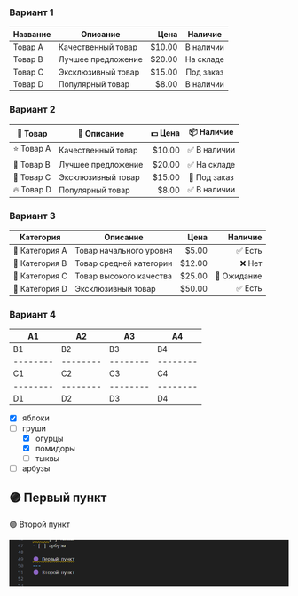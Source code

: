### Вариант 1 

| **Название** | **Описание**          | **Цена** | **Наличие**   |
|--------------|------------------------|---------:|:-------------:|
| Товар A      | Качественный товар     |  $10.00  |   В наличии   |
| Товар B      | Лучшее предложение     |  $20.00  |   На складе   |
| Товар C      | Эксклюзивный товар     |  $15.00  | Под заказ     |
| Товар D      | Популярный товар       |   $8.00  |   В наличии   |



### Вариант 2

| 🎁 **Товар**    | 📝 **Описание**         | 💵 **Цена** | 📦 **Наличие** |
|-----------------|-------------------------|------------:|:--------------:|
| ⭐️ Товар A      | Качественный товар      |    $10.00   |   ✅ В наличии |
| 🌟 Товар B      | Лучшее предложение      |    $20.00   |   ✅ На складе |
| 💎 Товар C      | Эксклюзивный товар      |    $15.00   |   🔄 Под заказ|
| 🔥 Товар D      | Популярный товар        |     $8.00   |   ✅ В наличии |



### Вариант 3 

| **Категория**  | **Описание**              | **Цена**    | **Наличие**  |
|----------------|---------------------------|------------:|-------------:|
| 📘 Категория A | Товар начального уровня   |     $5.00   |   ✅ Есть    |
| 📗 Категория B | Товар средней категории   |    $12.00   |   ❌ Нет     |
| 📕 Категория C | Товар высокого качества   |    $25.00   |   🔄 Ожидание|
| 📙 Категория D | Эксклюзивный товар        |    $50.00   |   ✅ Есть    |

### Вариант 4

|   A1   |   A2   |   A3   |   A4   |
|--------|--------|--------|--------|
|   B1   |   B2   |   B3   |   B4   |
|--------|--------|--------|--------|
|   C1   |   C2   |   C3   |   C4   |
|--------|--------|--------|--------|
|   D1   |   D2   |   D3   |   D4   |

- [x] яблоки
- [ ] груши
    * [x] огурцы
    * [x] помидоры
    * [ ] тыквы
- [ ] арбузы

🟣 Первый пункт
---
🟣 Второй пункт


![](2024-11-13-12-07-42.png)